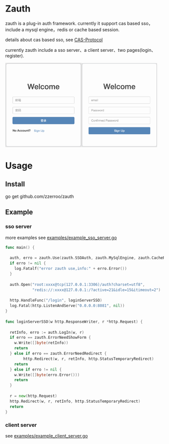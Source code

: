 # Zauth

zauth is a plug-in auth framework. currently it support cas based sso， include a mysql engine，redis or cache based session.

details about cas based sso, see  [CAS-Protocol](https://apereo.github.io/cas/4.2.x/protocol/CAS-Protocol.html)

currently zauth include a sso server、a client server、two pages(login、register). 

<img src="./login.png" alt="login" style="zoom: 33%;" /><img src="./register.png" alt="register" style="zoom:33%;" />

# Usage

## Install

go get github.com/zzerroo/zauth

## Example

### sso server

more examples see [examples/example_sso_server.go](./examples/example_sso_server.go)

```go
func main() {

  auth, erro = zauth.Use(zauth.SSOAuth, zauth.MySqlEngine, zauth.CacheRedis)
  if erro != nil {
    log.Fatalf("error zauth use,info:" + erro.Error())
  }

  auth.Open("root:xxxx@tcp(127.0.0.1:3306)/auth?charset=utf8",
            "redis://:xxxx@127.0.0.1:/?active=21&idle=15&itimeout=2")
  
  http.HandleFunc("/login", loginServerSSO)
  log.Fatal(http.ListenAndServe("0.0.0.0:8081", nil))
}

func loginServerSSO(w http.ResponseWriter, r *http.Request) {

  retInfo, erro := auth.LogIn(w, r)
  if erro == zauth.ErrorNeedShowForm {
    w.Write([]byte(retInfo))
    return
  } else if erro == zauth.ErrorNeedRedirect {
		http.Redirect(w, r, retInfo, http.StatusTemporaryRedirect)
  	return
  } else if erro != nil {
    w.Write([]byte(erro.Error()))
    return
  }

  r = new(http.Request)
  http.Redirect(w, r, retInfo, http.StatusTemporaryRedirect)
  return
}
```



### client server

see [examples/example_client_server.go](./examples/example_client_server.go)
